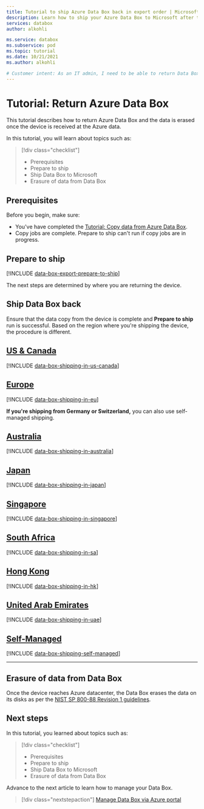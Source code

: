 ```yaml
---
title: Tutorial to ship Azure Data Box back in export order | Microsoft Docs
description: Learn how to ship your Azure Data Box to Microsoft after the export order is complete
services: databox
author: alkohli

ms.service: databox
ms.subservice: pod
ms.topic: tutorial
ms.date: 10/21/2021
ms.author: alkohli

# Customer intent: As an IT admin, I need to be able to return Data Box to upload on-premises data from my server onto Azure.
---
```


# Tutorial: Return Azure Data Box

This tutorial describes how to return Azure Data Box and the data is erased once the device is received at the Azure data.

In this tutorial, you will learn about topics such as:

> [!div class="checklist"]
>
> * Prerequisites
> * Prepare to ship
> * Ship Data Box to Microsoft
> * Erasure of data from Data Box

## Prerequisites

Before you begin, make sure:

* You've have completed the [Tutorial: Copy data from Azure Data Box](data-box-deploy-export-copy-data.md).
* Copy jobs are complete. Prepare to ship can't run if copy jobs are in progress.

## Prepare to ship

[!INCLUDE [data-box-export-prepare-to-ship](../../includes/data-box-export-prepare-to-ship.md)]

The next steps are determined by where you are returning the device.

## Ship Data Box back

Ensure that the data copy from the device is complete and **Prepare to ship** run is successful. Based on the region where you're shipping the device, the procedure is different.

## [US & Canada](#tab/in-us-canada)

[!INCLUDE [data-box-shipping-in-us-canada](../../includes/data-box-shipping-in-us-canada.md)]

## [Europe](#tab/in-eu)

[!INCLUDE [data-box-shipping-in-eu](../../includes/data-box-shipping-in-eu.md)]

 **If you're shipping from Germany or Switzerland,** you can also use self-managed shipping.<!--Restor internal link after Self-Managed tab is converted to a subsection.-->

## [Australia](#tab/in-australia)

[!INCLUDE [data-box-shipping-in-australia](../../includes/data-box-shipping-in-australia.md)]

## [Japan](#tab/in-japan)

[!INCLUDE [data-box-shipping-in-japan](../../includes/data-box-shipping-in-japan.md)]

## [Singapore](#tab/in-singapore)

[!INCLUDE [data-box-shipping-in-singapore](../../includes/data-box-shipping-in-singapore.md)]

## [South Africa](#tab/in-sa)

[!INCLUDE [data-box-shipping-in-sa](../../includes/data-box-shipping-in-sa.md)]

## [Hong Kong](#tab/in-hk)

[!INCLUDE [data-box-shipping-in-hk](../../includes/data-box-shipping-in-hk.md)]

## [United Arab Emirates](#tab/in-uae)

[!INCLUDE [data-box-shipping-in-uae](../../includes/data-box-shipping-in-uae.md)]

## [Self-Managed](#tab/in-selfmanaged)

[!INCLUDE [data-box-shipping-self-managed](../../includes/data-box-shipping-self-managed.md)]

<!--Final note in Include is part of Data Box import shipping instructions but not in Data Box export shipping instructions. Verify whether it's applicable to both. If not, move the note to Data Box import.-->

---

## Erasure of data from Data Box

Once the device reaches Azure datacenter, the Data Box erases the data on its disks as per the [NIST SP 800-88 Revision 1 guidelines](https://csrc.nist.gov/News/2014/Released-SP-800-88-Revision-1,-Guidelines-for-Medi).

## Next steps

In this tutorial, you learned about topics such as:

> [!div class="checklist"]
> * Prerequisites
> * Prepare to ship
> * Ship Data Box to Microsoft
> * Erasure of data from Data Box

Advance to the next article to learn how to manage your Data Box.

> [!div class="nextstepaction"]
> [Manage Data Box via Azure portal](./data-box-portal-admin.md)
